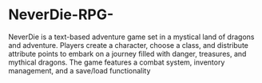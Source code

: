 # NeverDie-RPG-
NeverDie is a text-based adventure game set in a mystical land of dragons and adventure. Players create a character, choose a class, and distribute attribute points to embark on a journey filled with danger, treasures, and mythical dragons. The game features a combat system, inventory management, and a save/load functionality
